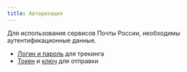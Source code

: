 ```yaml
---
title: Авторизация
---
```


Для использования сервисов Почты России, необходимы аутентификационные данные.  

- [Логин и пароль](https://tracking.pochta.ru/access-settings) для трекинга
- [Токен](https://otpravka.pochta.ru/specification#/authorization-token) и [ключ](https://otpravka.pochta.ru/specification#/authorization-key) для отправки
